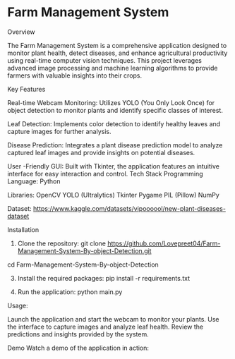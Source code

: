 # Farm Management System
Overview

The Farm Management System is a comprehensive application designed to monitor plant health, detect diseases, and enhance agricultural productivity using real-time computer vision techniques. This project leverages advanced image processing and machine learning algorithms to provide farmers with valuable insights into their crops.

Key Features

Real-time Webcam Monitoring: Utilizes YOLO (You Only Look Once) for object detection to monitor plants and identify specific classes of interest.

Leaf Detection: Implements color detection to identify healthy leaves and capture images for further analysis.

Disease Prediction: Integrates a plant disease prediction model to analyze captured leaf images and provide insights on potential diseases.

User -Friendly GUI: Built with Tkinter, the application features an intuitive interface for easy interaction and control.
Tech Stack
Programming Language: Python

Libraries:
OpenCV
YOLO (Ultralytics)
Tkinter
Pygame
PIL (Pillow)
NumPy

Dataset: https://www.kaggle.com/datasets/vipoooool/new-plant-diseases-dataset

Installation
1. Clone the repository: 
git clone https://github.com/Lovepreet04/Farm-Management-System-By-object-Detection.git

cd Farm-Management-System-By-object-Detection

3. Install the required packages:
pip install -r requirements.txt

4. Run the application:
python main.py


Usage: 

Launch the application and start the webcam to monitor your plants.
Use the interface to capture images and analyze leaf health.
Review the predictions and insights provided by the system.

Demo
Watch a demo of the application in action: 
